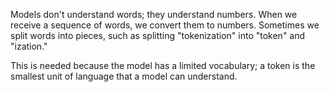 Models don't understand words; they understand numbers.
When we receive a sequence of words, we convert them to numbers.
Sometimes we split words into pieces, such as splitting "tokenization" into "token" and "ization." 

This is needed because the model has a limited vocabulary; a token is the smallest unit of language that a model can understand.